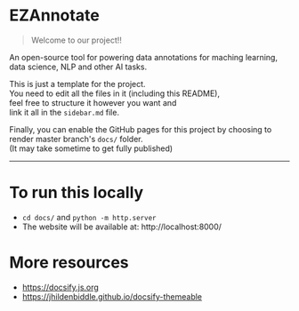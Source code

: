 # EZAnnotate

> Welcome to our project!!

An open-source tool for powering data annotations for maching learning, data science, NLP and other AI tasks.

This is just a template for the project.  
You need to edit all the files in it (including this README),  
feel free to structure it however you want and  
link it all in the `sidebar.md` file.

Finally, you can enable the GitHub pages for this project by choosing to render master branch's `docs/` folder.  
(It may take sometime to get fully published)

<hr/>

# To run this locally

- `cd docs/` and `python -m http.server`
- The website will be available at: http://localhost:8000/

# More resources

- https://docsify.js.org
- https://jhildenbiddle.github.io/docsify-themeable
